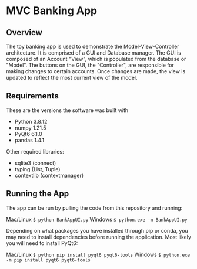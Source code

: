 # MVC Banking App

## Overview
The toy banking app is used to demonstrate the Model-View-Controller architecture. It is comprised of a GUI and Database manager. The GUI is composed of an Account "View", which is populated from the database or "Model". The buttons on the GUI, the "Controller", are responsible for making changes to certain accounts. Once changes are made, the view is updated to reflect the most current view of the model.

## Requirements 
These are the versions the software was built with

 - Python 3.8.12
 - numpy 1.21.5
 - PyQt6 6.1.0
 - pandas 1.4.1
 
 Other required libraries:
 - sqlite3 (connect)
 - typing (List, Tuple)
 - contextlib (contextmanager)

## Running the App
The app can be run by pulling the code from this repository and running:

Mac/Linux  `$ python BankAppUI.py`
Windows    `$ python.exe -m BankAppUI.py`

Depending on what packages you have installed through pip or conda, you may need to install dependencies before running the application. Most likely you will need to install PyQt6:

Mac/Linux  `$ python pip install pyqt6 pyqt6-tools`
Windows    `$ python.exe -m pip install pyqt6 pyqt6-tools`
